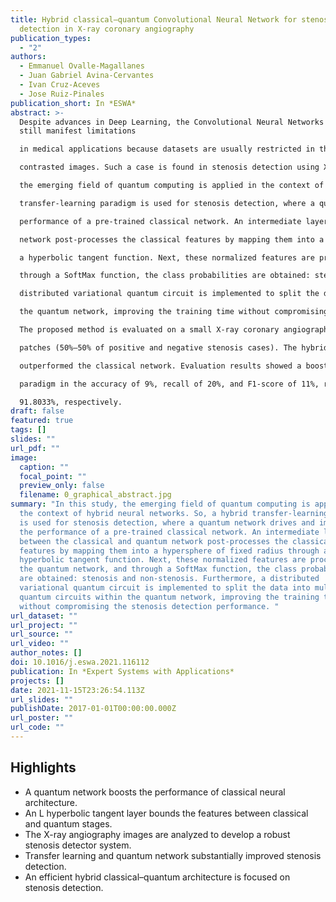 ```yaml
---
title: Hybrid classical–quantum Convolutional Neural Network for stenosis
  detection in X-ray coronary angiography
publication_types:
  - "2"
authors:
  - Emmanuel Ovalle-Magallanes
  - Juan Gabriel Avina-Cervantes
  - Ivan Cruz-Aceves
  - Jose Ruiz-Pinales
publication_short: In *ESWA*
abstract: >-
  Despite advances in Deep Learning, the Convolutional Neural Networks methods
  still manifest limitations

  in medical applications because datasets are usually restricted in the number of samples or include poorly

  contrasted images. Such a case is found in stenosis detection using X-rays coronary angiography. In this study,

  the emerging field of quantum computing is applied in the context of hybrid neural networks. So, a hybrid

  transfer-learning paradigm is used for stenosis detection, where a quantum network drives and improves the

  performance of a pre-trained classical network. An intermediate layer between the classical and quantum

  network post-processes the classical features by mapping them into a hypersphere of fixed radius through

  a hyperbolic tangent function. Next, these normalized features are processed in the quantum network, and

  through a SoftMax function, the class probabilities are obtained: stenosis and non-stenosis. Furthermore, a

  distributed variational quantum circuit is implemented to split the data into multiple quantum circuits within

  the quantum network, improving the training time without compromising the stenosis detection performance.

  The proposed method is evaluated on a small X-ray coronary angiography dataset containing 250 image

  patches (50%–50% of positive and negative stenosis cases). The hybrid classical-quantum network significantly

  outperformed the classical network. Evaluation results showed a boost concerning the classical transfer learning

  paradigm in the accuracy of 9%, recall of 20%, and F1-score of 11%, reaching 91.8033%, 94.9153%, and

  91.8033%, respectively.
draft: false
featured: true
tags: []
slides: ""
url_pdf: ""
image:
  caption: ""
  focal_point: ""
  preview_only: false
  filename: 0_graphical_abstract.jpg
summary: "In this study, the emerging field of quantum computing is applied in
  the context of hybrid neural networks. So, a hybrid transfer-learning paradigm
  is used for stenosis detection, where a quantum network drives and improves
  the performance of a pre-trained classical network. An intermediate layer
  between the classical and quantum network post-processes the classical
  features by mapping them into a hypersphere of fixed radius through a
  hyperbolic tangent function. Next, these normalized features are processed in
  the quantum network, and through a SoftMax function, the class probabilities
  are obtained: stenosis and non-stenosis. Furthermore, a distributed
  variational quantum circuit is implemented to split the data into multiple
  quantum circuits within the quantum network, improving the training time
  without compromising the stenosis detection performance. "
url_dataset: ""
url_project: ""
url_source: ""
url_video: ""
author_notes: []
doi: 10.1016/j.eswa.2021.116112
publication: In *Expert Systems with Applications*
projects: []
date: 2021-11-15T23:26:54.113Z
url_slides: ""
publishDate: 2017-01-01T00:00:00.000Z
url_poster: ""
url_code: ""
---
```

<!--StartFragment-->

## Highlights

* A quantum network boosts the performance of classical neural architecture.
* An L hyperbolic tangent layer bounds the features between classical and quantum stages.
* The X-ray angiography images are analyzed to develop a robust stenosis detector system.
* Transfer learning and quantum network substantially improved stenosis detection.
* An efficient hybrid classical–quantum architecture is focused on stenosis detection.

<!--EndFragment-->